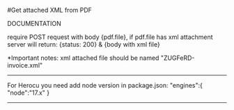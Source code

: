 #Get attached XML from PDF

DOCUMENTATION

require POST request with body {pdf.file},
if pdf.file has xml attachment
server will return:
{status: 200} & {body with xml file}

\*Important notes:
xml attached file should be named "ZUGFeRD-invoice.xml"

---

For Herocu you need add node version in package.json:
"engines":{
"node":"17.x"
}

---
